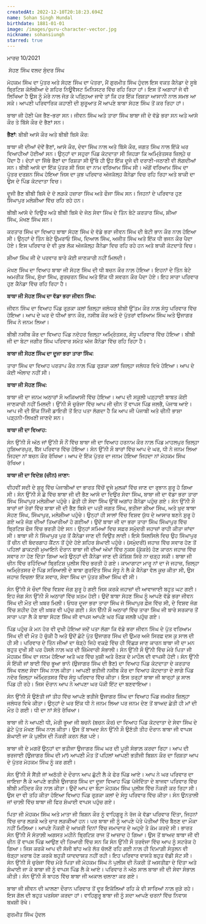 ```yaml
---
createdAt: 2022-12-10T20:18:23.694Z
name: Sohan Singh Hundal
birthdate: 1881-01-01
image: /images/guru-character-vector.jpg
nickname: sohansiungh
starred: true
---
```

ਮਾਰਚ 10/2021

 ਸੋਹਣ ਸਿੰਘ ਵਲਦ ਸੁੰਦਰ ਸਿੰਘ

ਮੋਹਕਮ ਸਿੰਘ ਦਾ ਪੁੱਤਰ ਅਤੇ ਸੋਹਣ ਸਿੰਘ ਦਾ ਪੋਤਰਾ, ਮੈਂ ਗੁਰਮੀਤ ਸਿੰਘ ਹੁੰਦਲ ਇਸ ਵਕਤ ਕੈਨੇਡਾ ਦੇ ਸੂਬੇ ਬ੍ਰਿਟਿਸ਼ ਕੋਲੰਬੀਆ ਦੇ ਸ਼ਹਿਰ ਨਿਊਵੈਸਟ ਮਿਨਿਸਟਰ ਵਿੱਚ ਰਹਿ ਰਿਹਾ ਹਾਂ। ਇਸ ਤੋਂ ਅਗਾਹਾਂ ਜੋ ਵੀ ਲਿਖਿਆ ਹੈ ਉਸ ਨੂੰ ਮੇਰੇ ਨਾਲ ਜੋੜ ਕੇ ਪੜ੍ਹਿਆ ਜਾਵੇ ਤਾਂ ਕਿ ਹਰ ਇੱਕ ਰਿਸ਼ਤਾ ਆਸਾਨੀ ਨਾਲ ਸਮਝ ਆ ਸਕੇ। ਆਪਣੀ ਪਰਿਵਾਰਿਕ ਕਹਾਣੀ ਦੀ ਸ਼ੁਰੂਆਤ ਮੈਂ ਆਪਣੇ ਬਾਬਾ ਸੋਹਣ ਸਿੰਘ ਤੋਂ ਕਰ ਰਿਹਾ ਹਾਂ।

ਬਾਬਾ ਜੀ ਹੋਣੀ ਪੰਜ ਭੈਣ-ਭਰਾ ਸਨ। ਜੀਵਨ ਸਿੰਘ ਅਤੇ ਤਾਰਾ ਸਿੰਘ ਬਾਬਾ ਜੀ ਦੇ ਵੱਡੇ ਭਰਾ ਸਨ ਅਤੇ ਆਸੋ ਕੌਰ ਤੇ ਬਿੱਸੋ ਕੌਰ ਦੋ ਭੈਣਾਂ ਸਨ। 

**ਭੈਣਾਂ**: ਬੀਬੀ ਆਸੋ ਕੌਰ ਅਤੇ ਬੀਬੀ ਬਿਸੋ ਕੌਰ:

ਬਾਬਾ ਜੀ ਦੀਆਂ ਦੋਵੇਂ ਭੈਣਾਂ, ਆਸੋ ਕੌਰ, ਦੇਵਾ ਸਿੰਘ ਨਾਲ ਅਤੇ ਬਿੱਸੋ ਕੌਰ, ਜਗਤ ਸਿੰਘ ਨਾਲ ਇੱਕੋ ਘਰ ਵਿਆਹੀਆਂ ਹੋਈਆਂ ਸਨ। ਉਨ੍ਹਾਂ ਦਾ ਸਹੁਰਾ ਪਿੰਡ ਕੋਟਦਾਤਾ ਸੀ ਜਿਹੜਾ ਕਿ ਅਮ੍ਰਿੰਤਸਰ ਜ਼ਿਲ੍ਹੇ ਚ ਪੈਂਦਾ ਹੈ। ਦੋਹਾਂ ਦਾ ਜਿੱਥੇ ਭੈਣਾਂ ਦਾ ਰਿਸ਼ਤਾ ਸੀ ਉੱਥੇ ਹੀ ਉਹ ਇੱਕ ਦੂਜੇ ਦੀ ਦਰਾਣੀ-ਜਠਾਣੀ ਵੀ ਲੱਗਦੀਆਂ ਸਨ। ਬੀਬੀ ਆਸੋ ਦਾ ਇੱਕ ਪੁੱਤਰ ਸੀ ਜਿਸ ਦਾ ਨਾਮ ਵਰਿਆਮ ਸਿੰਘ ਸੀ। ਅੱਗੋਂ ਵਰਿਆਮ ਸਿੰਘ ਦਾ ਪੁੱਤਰ ਦਰਸ਼ਨ ਸਿੰਘ ਹੋਇਆ ਜਿਸ ਦਾ ਕੁਝ ਪਰਿਵਾਰ ਅੱਜਕੱਲ੍ਹ ਕੈਨੇਡਾ ਵਿਚ ਰਹਿ ਰਿਹਾ ਅਤੇ ਬਾਕੀ ਦਾ ਉਸ ਦੇ ਪਿੰਡ ਕੋਟਦਾਤਾ ਵਿਚ। 

ਦੂਜੀ ਭੈਣ ਬੀਬੀ ਬਿਸੋ ਦੇ ਦੋ ਲੜਕੇ ਹਜ਼ਾਰਾ ਸਿੰਘ ਅਤੇ ਫੌਜਾ ਸਿੰਘ ਸਨ। ਜਿਹਨਾਂ ਦੇ ਪਰਿਵਾਰ ਹੁਣ ਸਿੰਘਾਪੁਰ ਮਲੇਸ਼ੀਆ ਵਿੱਚ ਰਹਿ ਰਹੇ ਹਨ। 

ਬੀਬੀ ਆਸੋ ਦੇ ਦਿਉਰ ਅਤੇ ਬੀਬੀ ਬਿਸੋ ਦੇ ਜੇਠ ਸੇਵਾ ਸਿੰਘ ਦੇ ਤਿੰਨ ਬੇਟੇ ਕਰਤਾਰ ਸਿੰਘ, ਸ਼ੀਆ ਸਿੰਘ, ਮੱਖਣ ਸਿੰਘ ਸਨ।

ਕਰਤਾਰ ਸਿੰਘ ਦਾ ਵਿਆਹ ਬਾਬਾ ਸੋਹਣ ਸਿੰਘ ਦੇ ਵੱਡੇ ਭਰਾ ਜੀਵਨ ਸਿੰਘ ਦੀ ਬੇਟੀ ਭਾਨ ਕੌਰ ਨਾਲ਼ ਹੋਇਆ ਸੀ। ਉਨ੍ਹਾਂ ਦੇ ਤਿੰਨ ਬੇਟੇ ਉਮਰਾਓ ਸਿੰਘ, ਦਿਆਲ ਸਿੰਘ, ਅਜੀਤ ਸਿੰਘ ਅਤੇ ਇੱਕ ਧੀ ਭਜਨ ਕੌਰ ਪੈਦਾ ਹੋਏ। ਇਸ ਪਰਿਵਾਰ ਦੇ ਵੀ ਕੁਝ ਲੋਕ ਅੱਜਕੱਲ੍ਹ ਕੈਨੇਡਾ ਵਿਚ ਰਹਿ ਰਹੇ ਹਨ ਅਤੇ ਬਾਕੀ ਕੋਟਦਾਤੇ ਵਿਚ।

ਸ਼ੀਆ ਸਿੰਘ ਜੀ ਦੇ ਪਰਵਾਰ ਬਾਰੇ ਕੋਈ ਜਾਣਕਾਰੀ ਨਹੀਂ ਮਿਲਦੀ। 

ਮੱਖਣ ਸਿੰਘ ਦਾ ਵਿਆਹ ਬਾਬਾ ਜੀ ਸੋਹਣ ਸਿੰਘ ਦੀ ਧੀ ਬਚਨ ਕੌਰ ਨਾਲ਼ ਹੋਇਆ। ਇਹਨਾਂ ਦੇ ਤਿੰਨ ਬੇਟੇ ਅਮਰੀਕ ਸਿੰਘ, ਸੁੱਖਾ ਸਿੰਘ, ਗੁਰਚਰਨ ਸਿੰਘ ਅਤੇ ਇੱਕ ਧੀ ਸਵਰਨ ਕੌਰ ਪੈਦਾ ਹੋਏ। ਇਹ ਸਾਰਾ ਪਰਿਵਾਰ ਹੁਣ ਕੈਨੇਡਾ ਵਿੱਚ ਰਹਿ ਰਿਹਾ ਹੈ।  

**ਬਾਬਾ ਜੀ ਸੋਹਣ ਸਿੰਘ ਦਾ ਵੱਡਾ ਭਰਾ ਜੀਵਨ ਸਿੰਘ:** 

ਜੀਵਨ ਸਿੰਘ ਦਾ ਵਿਆਹ ਪਿੰਡ ਰੁੜਕਾ ਕਲਾਂ ਜ਼ਿਲ੍ਹਾ ਜਲੰਧਰ ਬੀਬੀ ਉੱਤਮ ਕੌਰ ਨਾਲ਼ ਸੰਧੂ ਪਰਿਵਾਰ ਵਿੱਚ ਹੋਇਆ। ਆਪ ਦੇ ਘਰ ਦੋ ਧੀਆਂ ਭਾਨ ਕੌਰ, ਨਸੀਬ ਕੌਰ ਅਤੇ ਦੋ ਪੁੱਤਰਾਂ ਵਰਿਆਮ ਸਿੰਘ ਅਤੇ ਉਜਾਗਰ ਸਿੰਘ ਨੇ ਜਨਮ ਲਿਆ। 

ਬੀਬੀ ਨਸੀਬ ਕੌਰ ਦਾ ਵਿਆਹ ਪਿੰਡ ਨਦੋਹਰ ਜ਼ਿਲ੍ਹਾ ਅਮ੍ਰਿੰਤਸਰ, ਸੰਧੂ ਪਰਿਵਾਰ ਵਿੱਚ ਹੋਇਆ। ਬੀਬੀ ਜੀ ਦਾ ਬੇਟਾ ਜਗੀਰ ਸਿੰਘ ਪਰਿਵਾਰ ਸਮੇਤ ਅੱਜ ਕੈਨੇਡਾ ਵਿੱਚ ਰਹਿ ਰਿਹਾ ਹੈ। 

**ਬਾਬਾ ਜੀ ਸੋਹਣ ਸਿੰਘ ਦਾ ਦੂਜਾ ਭਰਾ ਤਾਰਾ ਸਿੰਘ**: 

ਤਾਰਾ ਸਿੰਘ ਦਾ ਵਿਆਹ ਪਰਤਾਪ ਕੌਰ ਨਾਲ਼ ਪਿੰਡ ਰੁੜਕਾ ਕਲਾਂ ਜ਼ਿਲ੍ਹਾ ਜਲੰਧਰ ਵਿਖੇ ਹੋਇਆ। ਆਪ ਦੇ ਕੋਈ ਔਲਾਦ ਨਹੀਂ ਸੀ। 

**ਬਾਬਾ ਜੀ ਸੋਹਣ ਸਿੰਘ:** 

ਬਾਬਾ ਜੀ ਦਾ ਜਨਮ ਅਠਾਰਾਂ ਸੌ ਅਕਿਆਸੀ ਵਿੱਚ ਹੋਇਆ। ਆਪ ਦੀ ਸਕੂਲੀ ਪੜ੍ਹਾਈ ਬਾਬਤ ਕੋਈ ਜਾਣਕਾਰੀ ਨਹੀਂ ਮਿਲਦੀ। ਉੱਨੀ ਸੌ ਚੁਰੰਜਾ ਵਿੱਚ ਆਪ ਜੀ ਚੀਨ ਤੋਂ ਵਾਪਸ ਪਿੰਡ ਜਲਭੈ, ਪੰਜਾਬ ਆਏ। ਆਪ ਜੀ ਦੀ ਇੱਕ ਨਿੱਜੀ ਡਾਇਰੀ ਤੋਂ ਇਹ ਪਤਾ ਲੱਗਦਾ ਹੈ ਕਿ ਆਪ ਜੀ ਪੰਜਾਬੀ ਅਤੇ ਚੀਨੀ ਭਾਸ਼ਾ ਪੜ੍ਹਨੀ-ਲਿਖਣੀ ਜਾਣਦੇ ਸਨ। 

**ਬਾਬਾ ਜੀ ਦਾ ਵਿਆਹ:** 

ਸੰਨ ਉੱਨੀ ਸੌ ਅੱਠ ਜਾਂ ਉੱਨੀ ਸੌ ਨੌਂ ਵਿੱਚ ਬਾਬਾ ਜੀ ਦਾ ਵਿਆਹ ਹਰਨਾਮ ਕੌਰ ਨਾਲ਼ ਪਿੰਡ ਮਾਹਲਪੁਰ ਜ਼ਿਲ੍ਹਾ ਹੁਸ਼ਿਆਰਪੁਰ, ਬੈਂਸ ਪਰਿਵਾਰ ਵਿੱਚ ਹੋਇਆ। ਸੰਨ ਉੱਨੀ ਸੌ ਬਾਰਾਂ ਵਿੱਚ ਆਪ ਦੇ ਘਰ, ਧੀ ਨੇ ਜਨਮ ਲਿਆ ਜਿਹਦਾ ਨਾਂ ਬਚਨ ਕੌਰ ਰੱਖਿਆ। ਆਪ ਦੇ ਇੱਕ ਪੁੱਤਰ ਦਾ ਜਨਮ ਹੋਇਆ ਜਿਹਦਾ ਨਾਂ ਮੋਹਕਮ ਸਿੰਘ ਰੱਖਿਆ। 

**ਬਾਬਾ ਜੀ ਦਾ ਵਿਦੇਸ਼ (ਚੀਨ) ਜਾਣਾ:** 

ਵੀਹਵੀਂ ਸਦੀ ਦੇ ਸ਼ੁਰੂ ਵਿੱਚ ਪੰਜਾਬੀਆਂ ਦਾ ਭਾਰਤ ਵਿੱਚੋਂ ਦੂਜੇ ਮੁਲਕਾਂ ਵਿੱਚ ਜਾਣ ਦਾ ਰੁਝਾਨ ਸ਼ੁਰੂ ਹੋ ਗਿਆ ਸੀ। ਸੰਨ ਉੱਨੀ ਸੌ ਛੇ ਵਿੱਚ ਬਾਬਾ ਜੀ ਦੀ ਭੈਣ ਆਸੋ ਦਾ ਦਿਉਰ ਸੇਵਾ ਸਿੰਘ, ਬਾਬਾ ਜੀ ਦਾ ਵੱਡਾ ਭਰਾ ਤਾਰਾ ਸਿੰਘ ਸਿੰਘਾਪੁਰ ਮਲੇਸ਼ੀਆ ਪਹੁੰਚੇ। ਛੇਤੀ ਹੀ ਸੇਵਾ ਸਿੰਘ ਉੱਥੋਂ ਅਗਾਂਹ ਕੈਨੇਡਾ ਪਹੁੰਚ ਗਏ। ਸੰਨ ਉੱਨੀ ਸੌ ਬਾਰਾਂ ਜਾਂ ਤੇਰਾਂ ਵਿੱਚ ਬਾਬਾ ਜੀ ਦੀ ਭੈਣ ਬਿਸੋ ਦਾ ਪਤੀ ਜਗਤ ਸਿੰਘ, ਭਤੀਜਾ ਸ਼ੀਆ ਸਿੰਘ, ਅਤੇ ਖ਼ੁਦ ਬਾਬਾ ਸੋਹਣ ਸਿੰਘ, ਸਿੰਘਾਪੁਰ, ਮਲੇਸ਼ੀਆ ਪਹੁੰਚੇ। ਉਨ੍ਹਾਂ ਹੀ ਸਾਲਾਂ ਵਿੱਚ ਵਿਸ਼ਵ ਯੁੱਧ ਦੇ ਆਸਾਰ ਬਣਨੇ ਸ਼ੁਰੂ ਹੋ ਗਏ ਅਤੇ ਜੰਗ ਦੀਆਂ ਤਿਆਰੀਆਂ ਹੋ ਗਈਆਂ। ਉਦੋਂ ਬਾਬਾ ਜੀ ਦਾ ਭਰਾ ਤਾਰਾ ਸਿੰਘ ਸਿੰਘਾਪੁਰ ਵਿੱਚ ਬ੍ਰਿਟਿਸ਼ ਫੌਜ ਵਿੱਚ ਭਰਤੀ ਹੋਏ ਸਨ। ਉਨ੍ਹਾਂ ਸਮਿਆਂ ਵਿਚ ਸਫ਼ਰ ਸਮੁੰਦਰੀ ਜਹਾਜ਼ਾਂ ਰਾਹੀ ਕੀਤਾ ਜਾਂਦਾ ਸੀ। ਬਾਬਾ ਜੀ ਨੇ ਸਿੰਘਾਪੁਰ ਪੁਰ ਤੋਂ ਕੈਨੇਡਾ ਜਾਣ ਦੀ ਵਿਉਂਤ ਲਾਈ। ਇਸੇ ਸਿਲਸਿਲੇ ਵਿਚ ਉਹ ਸਿੰਘਾਪੁਰ ਤੋਂ ਚੀਨ ਦੀ ਬੰਦਰਗਾਹ ਕੈਂਟਨ ਤੋਂ ਹੁੰਦੇ ਹੋਏ ਸ਼ਹਿਰ ਸ਼ੰਘਾਈ ਪਹੁੰਚੇ। (ਸਮੁੰਦਰੀ) ਜਹਾਜ਼ ਵਿੱਚ ਸਵਾਰ ਹੋਣ ਤੋਂ ਪਹਿਲਾਂ ਡਾਕਟਰੀ ਮੁਆਇਨੇ ਦੌਰਾਨ ਬਾਬਾ ਜੀ ਦੀਆਂ ਅੱਖਾਂ ਵਿੱਚ ਨੁਕਸ (ਕੁੱਕਰੇ) ਹੋਣ ਕਾਰਨ ਜਹਾਜ਼ ਵਿੱਚ ਸਵਾਰ ਨਾ ਹੋਣ ਦਿੱਤਾ ਗਿਆ ਅਤੇ ਉਨ੍ਹਾਂ ਦੀ ਕੈਨੇਡਾ ਜਾਣ ਦੀ ਕੋਸ਼ਿਸ਼ ਸਿਰੇ ਨਾ ਚੜ੍ਹ ਸਕੀ। ਬਾਬਾ ਜੀ ਚੀਨ ਵਿੱਚ ਰਹਿੰਦਿਆਂ ਬ੍ਰਿਟਿਸ਼ ਪੁਲੀਸ ਵਿੱਚ ਭਰਤੀ ਹੋ ਗਏ। ਕਾਮਾਗਾਟਾ ਮਾਰੂ ਨਾਂ ਦਾ ਜੋ ਜਹਾਜ਼, ਜ਼ਿਲ੍ਹਾ ਅਮ੍ਰਿੰਤਸਰ ਦੇ ਪਿੰਡ ਸਰਿਆਲੀ ਦੇ ਬਾਬਾ ਗੁਰਦਿੱਤ ਸਿੰਘ ਸੰਧੂ ਨੇ ਲੈ ਕੇ ਕੈਨੇਡਾ ਵੱਲ ਕੂਚ ਕੀਤਾ ਸੀ, ਉਸ ਜਹਾਜ਼ ਵਿਚਲਾ ਇੱਕ ਸਵਾਰ, ਸੇਵਾ ਸਿੰਘ ਦਾ ਪੁੱਤਰ ਸ਼ੀਆ ਸਿੰਘ ਵੀ ਸੀ।

ਸੰਨ ਉੱਨੀ ਸੋ ਚੌਦਾਂ ਵਿੱਚ ਵਿਸ਼ਵ ਜੰਗ ਸ਼ੁਰੂ ਹੋ ਗਈ ਜਿਸ ਕਰਕੇ ਜਹਾਜ਼ਾਂ ਦੀ ਆਵਾਜਾਈ ਬਹੁਤ ਘਟ ਗਈ। ਇਹ ਜੰਗ ਸੰਨ ਉੱਨੀ ਸੌ ਅਠਾਰਾਂ ਵਿੱਚ ਖ਼ਤਮ ਹੋਈ। ਉਦੋਂ ਬਾਬਾ ਸੋਹਣ ਸਿੰਘ ਨੂੰ ਆਪਣੇ ਵੱਡੇ ਭਰਾ ਜੀਵਨ ਸਿੰਘ ਦੀ ਮੌਤ ਦੀ ਖ਼ਬਰ ਮਿਲ਼ੀ। ਓਧਰ ਦੂਜਾ ਭਰਾ ਤਾਰਾ ਸਿੰਘ ਜੋ ਸਿੰਘਾਪੁਰ ਫ਼ੌਜ ਵਿੱਚ ਸੀ, ਦੇ ਵਿਸ਼ਵ ਜੰਗ ਵਿੱਚ ਸ਼ਹੀਦ ਹੋਣ ਦੀ ਖ਼ਬਰ ਵੀ ਪਹੁੰਚ ਗਈ। ਸੰਨ ੳੱਨੀ ਸੌ ਅਠਾਰਾਂ ਵਿੱਚ ਤਾਰਾ ਸਿੰਘ ਜੀ ਬਾਰੇ ਸਰਕਾਰ ਤੋਂ ਸਾਰਾ ਪਤਾ ਲੈ ਕੇ ਬਾਬਾ ਸੋਹਣ ਸਿੰਘ ਜੀ ਵਾਪਸ ਆਪਣੇ ਘਰ ਪਿੰਡ ਜਲਭੈ ਪਹੁੰਚ ਗਏ।

ਪਿੰਡ ਪਹੁੰਚ ਕੇ ਮਨ ਹੋਰ ਵੀ ਦੁਖੀ ਹੋਇਆ ਜਦੋਂ ਪਤਾ ਲੱਗਾ ਕਿ ਵੱਡੇ ਭਰਾ ਜੀਵਨ ਸਿੰਘ ਦੇ ਪੁੱਤ ਵਰਿਆਮ ਸਿੰਘ ਦੀ ਵੀ ਮੌਤ ਹੋ ਚੁੱਕੀ ਹੈ ਅਤੇ ਉਦੋਂ ਛੋਟੇ ਪੁੱਤ ਉਜਾਗਰ ਸਿੰਘ ਦੀ ਉਮਰ ਅਜੇ ਸਿਰਫ਼ ਦਸ ਕੁ ਸਾਲ ਦੀ ਹੀ ਸੀ। ਪਰਿਵਾਰ ਦੇ ਤਿੰਨ ਜੀਆਂ ਦਾ ਥੋੜ੍ਹੇ ਜਿਹੇ ਵਕਫ਼ੇ ਵਿੱਚ ਹੀ ਵਿੱਛੜ ਜਾਣ ਕਾਰਨ ਬਾਬਾ ਜੀ ਦਾ ਮਨ ਬਹੁਤ ਦੁਖੀ ਸੀ ਪਰ ਹੌਸਲੇ ਨਾਲ਼ ਘਰ ਦੀ ਜ਼ਿੰਮੇਵਾਰੀ ਸੰਭਾਲੀ। ਸੰਨ ਉੱਨੀ ਸੌ ਉੱਨੀ ਵਿੱਚ ਮੇਰੇ ਪਿਤਾ ਜੀ ਮੋਹਕਮ ਸਿੰਘ ਦਾ ਜਨਮ ਹੋਇਆ ਅਤੇ ਘਰ ਵਿੱਚ ਖ਼ੁਸ਼ੀ ਅਤੇ ਰੌਣਕ ਦੇ ਮਾਹੌਲ ਦੀ ਵਾਪਸੀ ਹੋਈ। ਸੰਨ ਉੱਨੀ ਸੌ ਇੱਕੀ ਜਾਂ ਬਾਈ ਵਿੱਚ ਭੂਆ ਭਾਨੋ (ਉਜਾਗਰ ਸਿੰਘ ਦੀ ਭੈਣ) ਦਾ ਵਿਆਹ ਪਿੰਡ ਕੋਟਦਾਤਾ ਦੇ ਕਰਤਾਰ ਸਿੰਘ ਵਲਦ ਸੇਵਾ ਸਿੰਘ ਨਾਲ਼ ਕੀਤਾ। ਆਪਣੀ ਭਤੀਜੀ ਨਸੀਬ ਕੌਰ ਦਾ ਵਿਆਹ ਕੋਟਦਾਤਾ ਦੇ ਲਾਗੇ ਪਿੰਡ ਨਦੋਰ ਜ਼ਿਲ੍ਹਾ ਅੰਮ੍ਰਿਤਸਰ ਵਿੱਚ ਸੰਧੂ ਪਰਿਵਾਰ ਵਿੱਚ ਕੀਤਾ। ਇਸ ਤਰ੍ਹਾਂ ਬਾਬਾ ਜੀ ਬਾਰ੍ਹਾਂ ਕੁ ਸਾਲ ਪਿੰਡ ਹੀ ਰਹੇ। ਜਿਸ ਦੌਰਾਨ ਆਪ ਨੇ ਆਪਣਾ ਘਰ ਪੱਕੀ ਇੱਟ ਦਾ ਬਣਵਾਇਆ। 

ਸੰਨ ਉੱਨੀ ਸੌ ਉਣੱਤੀ ਜਾਂ ਤੀਹ ਵਿੱਚ ਆਪਣੇ ਭਤੀਜੇ ਉਜਾਗਰ ਸਿੰਘ ਦਾ ਵਿਆਹ ਪਿੰਡ ਜਮਸ਼ੇਰ ਜ਼ਿਲ੍ਹਾ ਜਲੰਧਰ ਵਿਖੇ ਕੀਤਾ। ਉਨ੍ਹਾਂ ਦੇ ਘਰ ਇੱਕ ਧੀ ਨੇ ਜਨਮ ਲਿਆ ਪਰ ਜਨਮ ਦੇਣ ਤੋਂ ਬਾਅਦ ਛੇਤੀ ਹੀ ਮਾਂ ਦੀ ਮੌਤ ਹੋ ਗਈ। ਧੀ ਦਾ ਨਾਂ ਸੱਤੋ ਰੱਖਿਆ। 

ਬਾਬਾ ਜੀ ਨੇ ਆਪਣੀ ਧੀ, ਮੇਰੀ ਭੂਆ ਜੀ ਬਚਨੋ (ਬਚਨ ਕੌਰ) ਦਾ ਵਿਆਹ ਪਿੰਡ ਕੋਟਦਾਤਾ ਦੇ ਸੇਵਾ ਸਿੰਘ ਦੇ ਛੋਟੇ ਪੁੱਤ ਮੱਖਣ ਸਿੰਘ ਨਾਲ਼ ਕੀਤਾ। ਉਸ ਤੋਂ ਬਾਅਦ ਸੰਨ ਉੱਨੀ ਸੌ ਉਣੱਤੀ ਤੀਹ ਦੌਰਾਨ ਬਾਬਾ ਜੀ ਵਾਪਸ ਸ਼ੰਘਾਈ ਜਾ ਕੇ ਪੁਲੀਸ ਦੀ ਨੌਕਰੀ ਕਰਨ ਲੱਗ ਪਏ। 

ਬਾਬਾ ਜੀ ਦੇ ਮਗਰੋਂ ਉਨ੍ਹਾਂ ਦਾ ਭਤੀਜਾ ਉਜਾਗਰ ਸਿੰਘ ਘਰ ਦੀ ਪੂਰੀ ਸੰਭਾਲ਼ ਕਰਦਾ ਰਿਹਾ। ਆਪ ਦੀ ਭਰਜਾਈ (ਉਜਾਗਰ ਸਿੰਘ ਦੀ ਮਾਂ) ਆਪਣੀ ਮੌਤ ਤੋਂ ਪਹਿਲਾਂ ਆਪਣੀ ਭਤੀਜੀ ਬਿਸ਼ਨ ਕੌਰ ਦਾ ਰਿਸ਼ਤਾ ਆਪ ਦੇ ਪੁੱਤਰ ਮੋਹਕਮ ਸਿੰਘ ਨੂੰ ਕਰ ਗਈ। 

ਸੰਨ ਉੱਨੀ ਸੌ ਸੈਂਤੀ ਜਾਂ ਅਠੱਤੀ ਦੇ ਦੌਰਾਨ ਆਪ ਛੁੱਟੀ ਲੈ ਕੇ ਫੇਰ ਪਿੰਡ ਆਏ। ਆਪ ਨੇ ਘਰ ਪਰਿਵਾਰ ਦਾ ਜਾਇਜ਼ਾ ਲੈ ਕੇ ਆਪਣੇ ਭਤੀਜੇ ਉਜਾਗਰ ਸਿੰਘ ਦਾ ਦੂਜਾ ਵਿਆਹ ਪਿੰਡ ਪੱਜੋਦਿੱਤਾ ਦੇ ਬਾਜਵਾ ਪਰਿਵਾਰ ਵਿੱਚ ਬੀਬੀ ਮਹਿੰਦਰ ਕੌਰ ਨਾਲ਼ ਕੀਤਾ। ਉਦੋਂ ਆਪ ਦਾ ਬੇਟਾ ਮੋਹਕਮ ਸਿੰਘ ਪੁਲੀਸ ਵਿੱਚ ਨੌਕਰੀ ਕਰ ਰਿਹਾ ਸੀ। ਉਸ ਦਾ ਵੀ ਤਹਿ ਕੀਤਾ ਹੋਇਆ ਵਿਆਹ ਪਿੰਡ ਰੁੜਕਾ ਕਲਾਂ ਦੇ ਸੰਧੂ ਪਰਿਵਾਰ ਵਿੱਚ ਕੀਤਾ। ਸੰਨ ਉਨਤਾਲੀ ਜਾਂ ਚਾਲ਼ੀ ਵਿੱਚ ਬਾਬਾ ਜੀ ਫਿਰ ਸ਼ੰਘਾਈ ਵਾਪਸ ਪਹੁੰਚ ਗਏ। 

ਪਿਤਾ ਜੀ ਮੋਹਕਮ ਸਿੰਘ ਅਤੇ ਮਾਤਾ ਜੀ ਬਿਸ਼ਨ ਕੌਰ ਨੂੰ ਵਾਹਿਗੁਰੂ ਨੇ ਰੱਜ ਕੇ ਵੱਡਾ ਪਰਿਵਾਰ ਦਿੱਤਾ, ਜਿਹਨਾਂ ਵਿੱਚ ਚਾਰ ਲੜਕੇ ਅਤੇ ਚਾਰ ਲੜਕੀਆਂ ਹਨ। ਪਰ ਬਾਬਾ ਜੀ ਨੂੰ ਆਪਣੇ ਪੋਤੇ ਪੋਤੀਆਂ ਵਿੱਚ ਬੈਠਣ ਦਾ ਮੌਕਾ ਨਹੀਂ ਮਿਲ਼ਿਆ। ਆਪਣੇ ਨੌਕਰੀ ਦੇ ਆਖ਼ਰੀ ਦਿਨਾਂ ਵਿੱਚ ਜਮਾਦਾਰ ਦੇ ਅਹੁਦੇ ਤੇ ਕੰਮ ਕਰਦੇ ਸੀ। ਭਾਰਤ ਸੰਨ ਉੱਨੀ ਸੌ ਸੰਤਾਲ਼ੀ ਅਗਸਤ ਮਹੀਨੇ ਬ੍ਰਿਟਿਸ਼ ਰਾਜ ਤੋਂ ਆਜ਼ਾਦ ਹੋ ਗਿਆ। ਉਸ ਤੋਂ ਬਾਅਦ ਬਾਬਾ ਜੀ ਵੀ ਚੀਨ ਤੋਂ ਵਾਪਸ ਪਿੰਡ ਆਉਣ ਦੀ ਤਿਆਰੀ ਵਿੱਚ ਸਨ ਕਿ ਸੰਨ ਉੱਨੀ ਸੌ ਤਰਵੰਜਾ ਵਿੱਚ ਆਪ ਨੂੰ ਸਟਰੋਕ ਹੋ ਗਿਆ। ਜਿਸ ਕਰਕੇ ਆਪ ਦੀ ਸੱਜੀ ਬਾਂਹ ਅਤੇ ਲੱਤ ਚੱਲਣੋਂ ਰਹਿ ਗਈ ਨਾਲ਼ ਹੀ ਦਿਮਾਗ਼ੀ ਸੰਤੁਲਨ ਵੀ ਥੋੜ੍ਹਾ ਖ਼ਰਾਬ ਹੋਣ ਕਰਕੇ ਬਹੁਤੀ ਯਾਦਦਾਸ਼ਤ ਨਹੀਂ ਰਹੀ। ਇਹ ਪਰਿਵਾਰ ਵਾਸਤੇ ਬਹੁਤ ਵੱਡੀ ਸੱਟ ਸੀ। ਸੰਨ ਉੱਨੀ ਸੌ ਚੁਰੰਜਾ ਵਿੱਚ ਮੇਰੇ ਪਿਤਾ ਜੀ ਮੋਹਕਮ ਸਿੰਘ ਨੇ ਪੁਲੀਸ ਦੀ ਨੌਕਰੀ ਤੋਂ ਅਸਤੀਫ਼ਾ ਦੇ ਦਿੱਤਾ ਅਤੇ ਸ਼ੰਘਾਈ ਜਾ ਕੇ ਬਾਬਾ ਜੀ ਨੂੰ ਵਾਪਸ ਪਿੰਡ ਲੈ ਕੇ ਆਏ। ਪਰਿਵਾਰ ਨੇ ਅੱਠ ਸਾਲ ਬਾਬਾ ਜੀ ਦੀ ਸੇਵਾ ਸੰਭਾਲ਼ ਕੀਤੀ। ਸੰਨ ਉੱਨੀ ਸੌ ਬਾਹਠ ਵਿੱਚ ਬਾਬਾ ਜੀ ਅਕਾਲ ਚਲਾਣਾ ਕਰ ਗਏ। 

ਬਾਬਾ ਜੀ ਜੀਵਨ ਦੀ ਘਾਲਣਾ ਦੌਰਾਨ ਪਰਿਵਾਰ ਤੋਂ ਦੂਰ ਇਕੱਲਿਆਂ ਰਹਿ ਕੇ ਵੀ ਸਾਰਿਆਂ ਨਾਲ਼ ਜੁੜੇ ਰਹੇ। ਇਸ ਗੱਲ ਦੀ ਬਹੁਤ ਪਰਸੰਸਾ ਕਰਦਾ ਹਾਂ। ਵਾਹਿਗੁਰੂ ਬਾਬਾ ਜੀ ਨੂੰ ਸਦਾ ਆਪਣੇ ਚਰਨਾਂ ਵਿੱਚ ਨਿਵਾਸ ਬਖ਼ਸ਼ੀ ਰੱਖੇ। 

ਗੁਰਮੀਤ ਸਿੰਘ ਹੁੰਦਲ